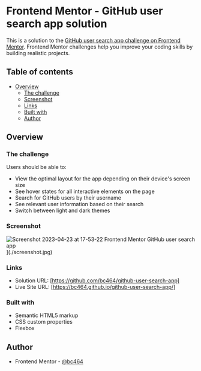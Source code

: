 # Frontend Mentor - GitHub user search app solution

This is a solution to the [GitHub user search app challenge on Frontend Mentor](https://www.frontendmentor.io/challenges/github-user-search-app-Q09YOgaH6). Frontend Mentor challenges help you improve your coding skills by building realistic projects. 

## Table of contents

- [Overview](#overview)
  - [The challenge](#the-challenge)
  - [Screenshot](#screenshot)
  - [Links](#links)
  - [Built with](#built-with)
  - [Author](#author)

## Overview

### The challenge

Users should be able to:

- View the optimal layout for the app depending on their device's screen size
- See hover states for all interactive elements on the page
- Search for GitHub users by their username
- See relevant user information based on their search
- Switch between light and dark themes

### Screenshot

![Screenshot 2023-04-23 at 17-53-22 Frontend Mentor GitHub user search app](https://user-images.githubusercontent.com/82536545/233850966-653d879b-4b6f-4ae5-8b57-a04d3d5b8be3.png)
](./screenshot.jpg)

### Links

- Solution URL: [https://github.com/bc464/github-user-search-app]
- Live Site URL: [https://bc464.github.io/github-user-search-app/]

### Built with

- Semantic HTML5 markup
- CSS custom properties
- Flexbox

## Author

- Frontend Mentor - [@bc464](https://www.frontendmentor.io/profile/yourusername)
